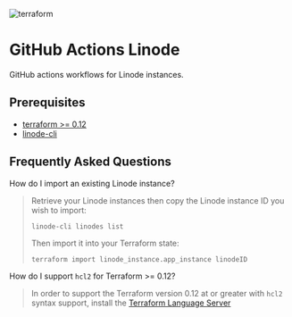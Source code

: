 ![terraform](https://github.com/gabrielgiordan/github-actions-linode/workflows/terraform/badge.svg)
# GitHub Actions Linode

GitHub actions workflows for Linode instances.

## Prerequisites

- [terraform >= 0.12](https://learn.hashicorp.com/terraform/getting-started/install.html)
- [linode-cli](https://www.linode.com/docs/platform/api/linode-cli/)

## Frequently Asked Questions

How do I import an existing Linode instance?
> Retrieve your Linode instances then copy the Linode instance ID you wish to import:
>
> `linode-cli linodes list`
>
> Then import it into your Terraform state:
>
> `terraform import linode_instance.app_instance linodeID`

How do I support `hcl2` for Terraform >= 0.12?
> In order to support the Terraform version 0.12 at or greater with `hcl2` syntax support, install the [Terraform Language Server](https://github.com/mauve/vscode-terraform/issues/157#issuecomment-605020900)